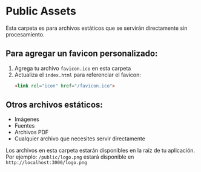 # Public Assets

Esta carpeta es para archivos estáticos que se servirán directamente sin procesamiento.

## Para agregar un favicon personalizado:

1. Agrega tu archivo `favicon.ico` en esta carpeta
2. Actualiza el `index.html` para referenciar el favicon:
   ```html
   <link rel="icon" href="/favicon.ico">
   ```

## Otros archivos estáticos:

- Imágenes
- Fuentes
- Archivos PDF
- Cualquier archivo que necesites servir directamente

Los archivos en esta carpeta estarán disponibles en la raíz de tu aplicación.
Por ejemplo: `/public/logo.png` estará disponible en `http://localhost:3000/logo.png`
